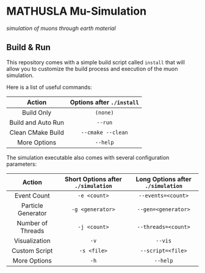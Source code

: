# MATHUSLA Mu-Simulation
_simulation of muons through earth material_

## Build & Run

This repository comes with a simple build script called `install` that will allow you to customize the build process and execution of the muon simulation.

Here is a list of useful commands:

| Action | Options after `./install` |
|:-:|:-:|
| Build Only | `(none)`  |
| Build and Auto Run | `--run`  |
| Clean CMake Build | `--cmake --clean` |
| More Options | `--help` |

The simulation executable also comes with several configuration parameters:

| Action | Short Options after `./simulation` | Long Options after `./simulation` |
|:-:|:-:|:-:|
| Event Count | `-e <count>` | `--events=<count>`  |
| Particle Generator | `-g <generator>` | `--gen=<generator>` |
| Number of Threads | `-j <count>`  | `--threads=<count>`  |
| Visualization  | `-v` | `--vis` |
| Custom Script  | `-s <file>`  | `--script=<file>`  |
| More Options | `-h` | `--help` |